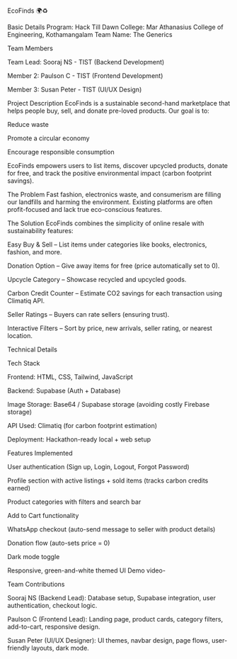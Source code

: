 EcoFinds 🌍♻

Basic Details
Program: Hack Till Dawn
College: Mar Athanasius College of Engineering, Kothamangalam
Team Name: The Generics

Team Members

Team Lead: Sooraj NS - TIST (Backend Development)

Member 2: Paulson C - TIST (Frontend Development)

Member 3: Susan Peter - TIST (UI/UX Design)

Project Description
EcoFinds is a sustainable second-hand marketplace that helps people buy, sell, and donate pre-loved products.
Our goal is to:

Reduce waste

Promote a circular economy

Encourage responsible consumption

EcoFinds empowers users to list items, discover upcycled products, donate for free, and track the positive environmental impact (carbon footprint savings).

The Problem
Fast fashion, electronics waste, and consumerism are filling our landfills and harming the environment. Existing platforms are often profit-focused and lack true eco-conscious features.

The Solution
EcoFinds combines the simplicity of online resale with sustainability features:

Easy Buy & Sell – List items under categories like books, electronics, fashion, and more.

Donation Option – Give away items for free (price automatically set to 0).

Upcycle Category – Showcase recycled and upcycled goods.

Carbon Credit Counter – Estimate CO2 savings for each transaction using Climatiq API.

Seller Ratings – Buyers can rate sellers (ensuring trust).

Interactive Filters – Sort by price, new arrivals, seller rating, or nearest location.

Technical Details

Tech Stack

Frontend: HTML, CSS, Tailwind, JavaScript

Backend: Supabase (Auth + Database)

Image Storage: Base64 / Supabase storage (avoiding costly Firebase storage)

API Used: Climatiq (for carbon footprint estimation)

Deployment: Hackathon-ready local + web setup

Features Implemented

User authentication (Sign up, Login, Logout, Forgot Password)

Profile section with active listings + sold items (tracks carbon credits earned)

Product categories with filters and search bar

Add to Cart functionality

WhatsApp checkout (auto-send message to seller with product details)

Donation flow (auto-sets price = 0)

Dark mode toggle

Responsive, green-and-white themed UI
Demo video-

Team Contributions

Sooraj NS (Backend Lead): Database setup, Supabase integration, user authentication, checkout logic.

Paulson C (Frontend Lead): Landing page, product cards, category filters, add-to-cart, responsive design.

Susan Peter (UI/UX Designer): UI themes, navbar design, page flows, user-friendly layouts, dark mode.
